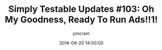 ---
layout: default
title: "Simply Testable Updates #103: Oh My Goodness, Ready To Run Ads!!1!"
date: 2014-08-20 14:00:00
author: joncram
continue_reading: false
newsletter:
    issue_number: 103rd
    url: https://us5.campaign-archive2.com/?u=ac75e33d993d2b502e333ddd0&amp;id=b3b0144821
    highlights:
      - Ready to run ads
    closing_sentence: Expect the next newsletter in a week from now on 27 August 2014
---